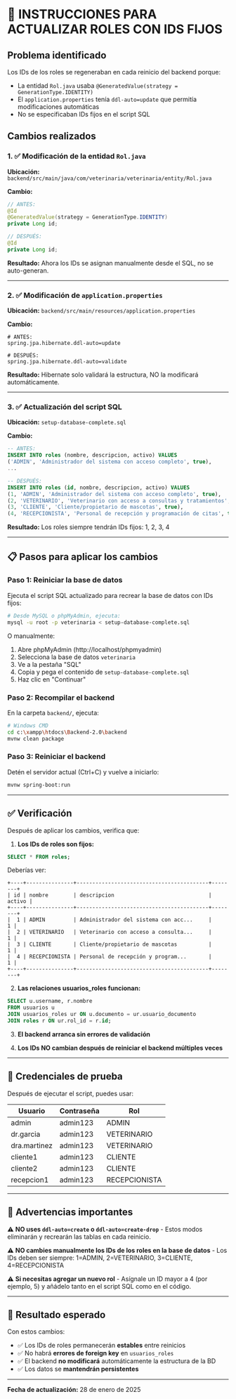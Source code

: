 # 🔧 INSTRUCCIONES PARA ACTUALIZAR ROLES CON IDS FIJOS

## Problema identificado
Los IDs de los roles se regeneraban en cada reinicio del backend porque:
- La entidad `Rol.java` usaba `@GeneratedValue(strategy = GenerationType.IDENTITY)`
- El `application.properties` tenía `ddl-auto=update` que permitía modificaciones automáticas
- No se especificaban IDs fijos en el script SQL

## Cambios realizados

### 1. ✅ Modificación de la entidad `Rol.java`
**Ubicación:** `backend/src/main/java/com/veterinaria/veterinaria/entity/Rol.java`

**Cambio:**
```java
// ANTES:
@Id
@GeneratedValue(strategy = GenerationType.IDENTITY)
private Long id;

// DESPUÉS:
@Id
private Long id;
```

**Resultado:** Ahora los IDs se asignan manualmente desde el SQL, no se auto-generan.

---

### 2. ✅ Modificación de `application.properties`
**Ubicación:** `backend/src/main/resources/application.properties`

**Cambio:**
```properties
# ANTES:
spring.jpa.hibernate.ddl-auto=update

# DESPUÉS:
spring.jpa.hibernate.ddl-auto=validate
```

**Resultado:** Hibernate solo validará la estructura, NO la modificará automáticamente.

---

### 3. ✅ Actualización del script SQL
**Ubicación:** `setup-database-complete.sql`

**Cambio:**
```sql
-- ANTES:
INSERT INTO roles (nombre, descripcion, activo) VALUES
('ADMIN', 'Administrador del sistema con acceso completo', true),
...

-- DESPUÉS:
INSERT INTO roles (id, nombre, descripcion, activo) VALUES
(1, 'ADMIN', 'Administrador del sistema con acceso completo', true),
(2, 'VETERINARIO', 'Veterinario con acceso a consultas y tratamientos', true),
(3, 'CLIENTE', 'Cliente/propietario de mascotas', true),
(4, 'RECEPCIONISTA', 'Personal de recepción y programación de citas', true);
```

**Resultado:** Los roles siempre tendrán IDs fijos: 1, 2, 3, 4

---

## 📋 Pasos para aplicar los cambios

### Paso 1: Reiniciar la base de datos
Ejecuta el script SQL actualizado para recrear la base de datos con IDs fijos:

```bash
# Desde MySQL o phpMyAdmin, ejecuta:
mysql -u root -p veterinaria < setup-database-complete.sql
```

O manualmente:
1. Abre phpMyAdmin (http://localhost/phpmyadmin)
2. Selecciona la base de datos `veterinaria`
3. Ve a la pestaña "SQL"
4. Copia y pega el contenido de `setup-database-complete.sql`
5. Haz clic en "Continuar"

### Paso 2: Recompilar el backend
En la carpeta `backend/`, ejecuta:

```bash
# Windows CMD
cd c:\xampp\htdocs\Backend-2.0\backend
mvnw clean package
```

### Paso 3: Reiniciar el backend
Detén el servidor actual (Ctrl+C) y vuelve a iniciarlo:

```bash
mvnw spring-boot:run
```

---

## ✅ Verificación

Después de aplicar los cambios, verifica que:

1. **Los IDs de roles son fijos:**
```sql
SELECT * FROM roles;
```
Deberías ver:
```
+----+---------------+------------------------------------------+--------+
| id | nombre        | descripcion                              | activo |
+----+---------------+------------------------------------------+--------+
|  1 | ADMIN         | Administrador del sistema con acc...     |      1 |
|  2 | VETERINARIO   | Veterinario con acceso a consulta...     |      1 |
|  3 | CLIENTE       | Cliente/propietario de mascotas          |      1 |
|  4 | RECEPCIONISTA | Personal de recepción y program...       |      1 |
+----+---------------+------------------------------------------+--------+
```

2. **Las relaciones usuarios_roles funcionan:**
```sql
SELECT u.username, r.nombre 
FROM usuarios u
JOIN usuarios_roles ur ON u.documento = ur.usuario_documento
JOIN roles r ON ur.rol_id = r.id;
```

3. **El backend arranca sin errores de validación**

4. **Los IDs NO cambian después de reiniciar el backend múltiples veces**

---

## 🔐 Credenciales de prueba

Después de ejecutar el script, puedes usar:

| Usuario       | Contraseña | Rol            |
|---------------|------------|----------------|
| admin         | admin123   | ADMIN          |
| dr.garcia     | admin123   | VETERINARIO    |
| dra.martinez  | admin123   | VETERINARIO    |
| cliente1      | admin123   | CLIENTE        |
| cliente2      | admin123   | CLIENTE        |
| recepcion1    | admin123   | RECEPCIONISTA  |

---

## 🚨 Advertencias importantes

⚠️ **NO uses `ddl-auto=create` o `ddl-auto=create-drop`** - Estos modos eliminarán y recrearán las tablas en cada reinicio.

⚠️ **NO cambies manualmente los IDs de los roles en la base de datos** - Los IDs deben ser siempre: 1=ADMIN, 2=VETERINARIO, 3=CLIENTE, 4=RECEPCIONISTA

⚠️ **Si necesitas agregar un nuevo rol** - Asígnale un ID mayor a 4 (por ejemplo, 5) y añádelo tanto en el script SQL como en el código.

---

## 🎯 Resultado esperado

Con estos cambios:
- ✅ Los IDs de roles permanecerán **estables** entre reinicios
- ✅ No habrá **errores de foreign key** en `usuarios_roles`
- ✅ El backend **no modificará** automáticamente la estructura de la BD
- ✅ Los datos se **mantendrán persistentes**

---

**Fecha de actualización:** 28 de enero de 2025
